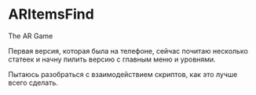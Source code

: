 # ARItemsFind
The AR Game

Первая версия, которая была на телефоне, сейчас почитаю несколько статеек и начну пилить версию с главным меню и уровнями.

Пытаюсь разобраться с взаимодействием скриптов, как это лучше всего сделать.
